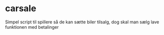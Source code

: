 # carsale
Simpel script til spillere så de kan sætte biler tilsalg, dog skal man sælg lave funktionen med betalinger
